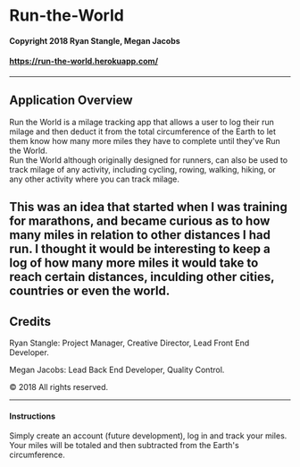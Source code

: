 # Run-the-World

#### Copyright 2018 Ryan Stangle, Megan Jacobs
#### https://run-the-world.herokuapp.com/


-----------------------------------------


## Application Overview
Run the World is a milage tracking app that allows a user to log their run milage and then deduct it from the total circumference of the Earth to let them know how many more miles they have to complete until they've Run the World.  
Run the World although originally designed for runners, can also be used to track milage of any activity, including cycling, rowing, walking, hiking, or any other activity where you can track milage.

This was an idea that started when I was training for marathons, and became curious as to how many miles in relation to other distances I had run.  I thought it would be interesting to keep a log of how many more miles it would take to reach certain distances, inculding other cities, countries or even the world.
-----------------------------------------


## Credits
Ryan Stangle: Project Manager, Creative Director, Lead Front End Developer.

Megan Jacobs: Lead Back End Developer, Quality Control.

© 2018 All rights reserved.


-----------------------------------------


#### Instructions


Simply create an account (future development), log in and track your miles.  Your miles will be totaled and then subtracted from the Earth's circumference.   
